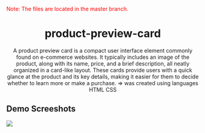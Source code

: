 <p style="color:red;">Note: The files are located in the master branch.</p>

<h1 align="center">product-preview-card</h1>
<p align="center">A product preview card is a compact user interface element commonly found on e-commerce websites. It typically includes an image of the product, along with its name, price, and a brief description, all neatly organized in a card-like layout. These cards provide users with a quick glance at the product and its key details, making it easier for them to decide whether to learn more or make a purchase. => was created using languages HTML CSS</p>

<h2>Demo Screeshots</h2>
<img src="https://github.com/the-artist-web/product-preview-card/assets/162612001/291f87f7-9335-47b6-9a14-773b8e414e3d">
